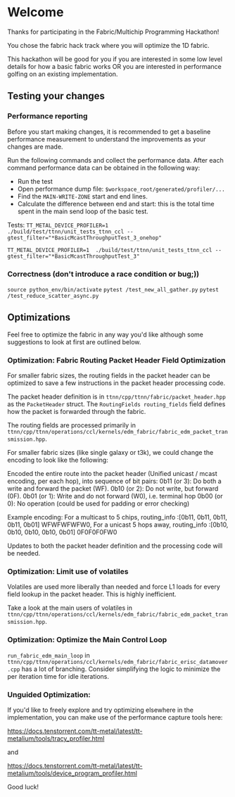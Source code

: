 # Welcome
Thanks for participating in the Fabric/Multichip Programming Hackathon!

You chose the fabric hack track where you will optimize the 1D fabric.

This hackathon will be good for you if you are interested in some low level details for
how a basic fabric works OR you are interested in performance golfing on an existing
implementation.

## Testing your changes

### Performance reporting
Before you start making changes, it is recommended to get a baseline performance measurement to understand the improvements as your changes are made.

Run the following commands and collect the performance data. After each command performance data can be obtained in the following way:

- Run the test
- Open performance dump file: `$workspace_root/generated/profiler/...`
- Find the `MAIN-WRITE-ZONE` start and end lines.
- Calculate the difference between end and start: this is the total time spent in the main send loop of the basic test.


Tests:
`TT_METAL_DEVICE_PROFILER=1  ./build/test/ttnn/unit_tests_ttnn_ccl --gtest_filter="*BasicMcastThroughputTest_3_onehop"`

`TT_METAL_DEVICE_PROFILER=1  ./build/test/ttnn/unit_tests_ttnn_ccl --gtest_filter="*BasicMcastThroughputTest_3"`

### Correctness (don't introduce a race condition or bug;))
`source python_env/bin/activate`
`pytest /test_new_all_gather.py`
`pytest /test_reduce_scatter_async.py`


## Optimizations
Feel free to optimize the fabric in any way you'd like although some suggestions to look at first are outlined below.

### Optimization: Fabric Routing Packet Header Field Optimization
For smaller fabric sizes, the routing fields in the packet header can be optimized to save a few instructions in the packet header processing code.

The packet header definition is in `ttnn/cpp/ttnn/fabric/packet_header.hpp` as the `PacketHeader` struct. The `RoutingFields routing_fields` field defines how the packet is forwarded through the fabric.

The routing fields are processed primarily in `ttnn/cpp/ttnn/operations/ccl/kernels/edm_fabric/fabric_edm_packet_transmission.hpp`.

For smaller fabric sizes (like single galaxy or t3k), we could change the encoding to look like the following:

Encoded the entire route into the packet header (Unified unicast / mcast encoding, per each hop), into sequence of bit pairs:
0b11 (or 3): Do both a write and forward the packet (WF).
0b10 (or 2): Do not write, but forward (0F).
0b01 (or 1): Write and do not forward (W0), i.e. terminal hop
0b00 (or 0): No operation (could be used for padding or error checking)

Example encoding:
For a multicast to 5 chips, routing_info :[0b11, 0b11, 0b11, 0b11, 0b01]
WFWFWFWFW0,
For a unicast 5 hops away, routing_info :[0b10, 0b10, 0b10, 0b10, 0b01]
0F0F0F0FW0

Updates to both the packet header definition and the processing code will be needed.

### Optimization: Limit use of volatiles
Volatiles are used more liberally than needed and force L1 loads for every field lookup in the packet header. This is highly inefficient.

Take a look at the main users of volatiles in `ttnn/cpp/ttnn/operations/ccl/kernels/edm_fabric/fabric_edm_packet_transmission.hpp`.


### Optimization: Optimize the Main Control Loop
`run_fabric_edm_main_loop` in `ttnn/cpp/ttnn/operations/ccl/kernels/edm_fabric/fabric_erisc_datamover.cpp` has a lot of branching. Consider simplifying the logic to minimize the per iteration time for idle iterations.

### Unguided Optimization:
If you'd like to freely explore and try optimizing elsewhere in the implementation, you can make use of the performance capture tools here:

https://docs.tenstorrent.com/tt-metal/latest/tt-metalium/tools/tracy_profiler.html

and

https://docs.tenstorrent.com/tt-metal/latest/tt-metalium/tools/device_program_profiler.html

Good luck!
